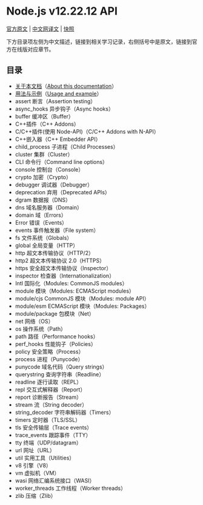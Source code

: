 # Node.js v12.22.12 API

[官方原文](https://nodejs.org/docs/latest-v12.x/api) | [中文网译文](http://nodejs.cn/api-v12) | [快照](./snapshoot/)

下方目录项左侧为中文描述，链接到相关学习记录，右侧括号中是原文，链接到官方在线版对应章节。

## 目录

- [关于本文档](./About-this-documentation.md)（[About this documentation](https://nodejs.org/docs/latest-v12.x/api/documentation.html)）
- [用法与示例](./Usage-and-example.md)（[Usage and example](https://nodejs.org/docs/latest-v12.x/api/synopsis.html)）
- assert 断言（Assertion testing）
- async_hooks 异步钩子（Async hooks）
- buffer 缓冲区（Buffer）
- C++插件（C++ Addons）
- C/C++插件(使用 Node-API)（C/C++ Addons with N-API）
- C++嵌入器（C++ Embedder API）
- child_process 子进程（Child Processes）
- cluster 集群（Cluster）
- CLI 命令行（Command line options）
- console 控制台（Console）
- crypto 加密（Crypto）
- debugger 调试器（Debugger）
- deprecation 弃用（Deprecated APIs）
- dgram 数据报（DNS）
- dns 域名服务器（Domain）
- domain 域（Errors）
- Error 错误（Events）
- events 事件触发器（File system）
- fs 文件系统（Globals）
- global 全局变量（HTTP）
- http 超文本传输协议（HTTP/2）
- http2 超文本传输协议 2.0（HTTPS）
- https 安全超文本传输协议（Inspector）
- inspector 检查器（Internationalization）
- Intl 国际化（Modules: CommonJS modules）
- module 模块（Modules: ECMAScript modules）
- module/cjs CommonJS 模块（Modules: module API）
- module/esm ECMAScript 模块（Modules: Packages）
- module/package 包模块（Net）
- net 网络（OS）
- os 操作系统（Path）
- path 路径（Performance hooks）
- perf_hooks 性能钩子（Policies）
- policy 安全策略（Process）
- process 进程（Punycode）
- punycode 域名代码（Query strings）
- querystring 查询字符串（Readline）
- readline 逐行读取（REPL）
- repl 交互式解释器（Report）
- report 诊断报告（Stream）
- stream 流（String decoder）
- string_decoder 字符串解码器（Timers）
- timers 定时器（TLS/SSL）
- tls 安全传输层（Trace events）
- trace_events 跟踪事件（TTY）
- tty 终端（UDP/datagram）
- url 网址（URL）
- util 实用工具（Utilities）
- v8 引擎（V8）
- vm 虚拟机（VM）
- wasi 网络汇编系统接口（WASI）
- worker_threads 工作线程（Worker threads）
- zlib 压缩（Zlib）
